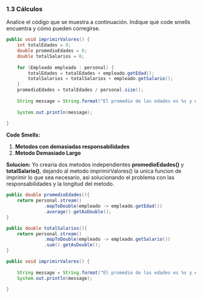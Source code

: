 ### 1.3 Cálculos 
Analice el código que se muestra a continuación. Indique qué code smells encuentra y cómo pueden corregirse.						

```java
public void imprimirValores() {
	int totalEdades = 0;
	double promedioEdades = 0;
	double totalSalarios = 0;
	
	for (Empleado empleado : personal) {
		totalEdades = totalEdades + empleado.getEdad();
		totalSalarios = totalSalarios + empleado.getSalario();
	}
	promedioEdades = totalEdades / personal.size();
		
	String message = String.format("El promedio de las edades es %s y el total de salarios es %s", promedioEdades, totalSalarios);
	
	System.out.println(message);
			
}
```
**Code Smells:**   
   1. **Metodos con demasiadas responsabilidades**
   2. **Metodo Demasiado Largo**
	
**Solucion:**
    Yo crearia dos metodos independientes **promedioEdades()** y **totalSalario()**, dejando al metodo imprimirValores() 
	la unica funcion de imprimir lo que sea necesario, asi solucionando el problema con las responsabilidades y 
	la longitud del metodo.

```java
public double promedioEdades(){
    return personal.stream()
              .mapToDouble(empleado -> empleado.getEdad())
              .average().getAsDouble();
}

public double totalSalarios(){
    return personal.stream()
              .mapToDouble(empleado -> empleado.getSalario())
              .sum().getAsDouble();
}

public void imprimirValores() {
		
	String message = String.format("El promedio de las edades es %s y el total de salarios es %s", promedioEdades(), totalSalarios());
	System.out.println(message);
			
}
```
